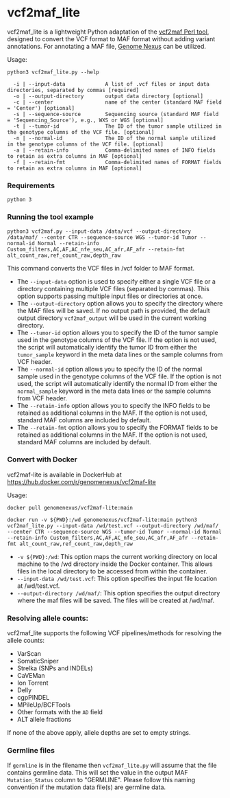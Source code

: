 # vcf2maf_lite

vcf2maf_lite is a lightweight Python adaptation of the [vcf2maf Perl tool](https://github.com/mskcc/vcf2maf), designed to convert the VCF format to MAF format without adding variant annotations. For annotating a MAF file, [Genome Nexus](https://github.com/genome-nexus/genome-nexus-annotation-pipeline) can be utilized.

Usage:

```
python3 vcf2maf_lite.py --help

  -i | --input-data             A list of .vcf files or input data directories, separated by commas [required]
  -o | --output-directory       output data directory [optional]
  -c | --center                 name of the center (standard MAF field = 'Center') [optional]
  -s | --sequence-source        Sequencing source (standard MAF field = 'Sequencing_Source'), e.g., WXS or WGS [optional]
  -t | --tumor-id               The ID of the tumor sample utilized in the genotype columns of the VCF file. [optional]
  -n | --normal-id              The ID of the normal sample utilized in the genotype columns of the VCF file. [optional]
  -a | --retain-info            Comma-delimited names of INFO fields to retain as extra columns in MAF [optional]
  -f | --retain-fmt             Comma-delimited names of FORMAT fields to retain as extra columns in MAF [optional]
```

### Requirements
```
python 3
```

### Running the tool example
```
python3 vcf2maf.py --input-data /data/vcf --output-directory /data/maf/ --center CTR --sequence-source WGS --tumor-id Tumor --normal-id Normal --retain-info Custom_filters,AC,AF,AC_nfe_seu,AC_afr,AF_afr --retain-fmt alt_count_raw,ref_count_raw,depth_raw
```

This command converts the VCF files in /vcf folder to MAF format. 
- The `--input-data` option is used to specify either a single VCF file or a directory containing multiple VCF files (separated by commas). This option supports passing multiple input files or directories at once.
- The `--output-directory` option allows you to specify the directory where the MAF files will be saved. If no output path is provided, the default output directory `vcf2maf_output` will be used in the current working directory. 
- The `--tumor-id` option allows you to specify the ID of the tumor sample used in the genotype columns of the VCF file. If the option is not used, the script will automatically identify the tumor ID from either the `tumor_sample` keyword in the meta data lines or the sample columns from VCF header.
- The `--normal-id` option allows you to specify the ID of the normal sample used in the genotype columns of the VCF file. If the option is not used, the script will automatically identify the normal ID from either the `normal_sample` keyword in the meta data lines or the sample columns from VCF header.
- The `--retain-info` option allows you to specify the INFO fields to be retained as additional columns in the MAF. If the option is not used, standard MAF columns are included by default.
- The `--retain-fmt` option allows you to specify the FORMAT fields to be retained as additional columns in the MAF. If the option is not used, standard MAF columns are included by default.

### Convert with Docker

vcf2maf-lite is available in DockerHub at https://hub.docker.com/r/genomenexus/vcf2maf-lite

Usage:
```
docker pull genomenexus/vcf2maf-lite:main
```
```
docker run -v ${PWD}:/wd genomenexus/vcf2maf-lite:main python3 vcf2maf_lite.py --input-data /wd/test.vcf --output-directory /wd/maf/ --center CTR --sequence-source WGS --tumor-id Tumor --normal-id Normal --retain-info Custom_filters,AC,AF,AC_nfe_seu,AC_afr,AF_afr --retain-fmt alt_count_raw,ref_count_raw,depth_raw
```
- `-v ${PWD}:/wd`: This option maps the current working directory on local machine to the /wd directory inside the Docker container. This allows files in the local directory to be accessed from within the container.
- `--input-data /wd/test.vcf`: This option specifies the input file location at /wd/test.vcf.
- `--output-directory /wd/maf/`: This option specifies the output directory where the maf files will be saved. The files will be created at /wd/maf.

### Resolving allele counts:

vcf2maf_lite supports the following VCF pipelines/methods for resolving the allele counts:
- VarScan
- SomaticSniper
- Strelka (SNPs and INDELs)
- CaVEMan
- Ion Torrent
- Delly
- cgpPINDEL
- MPileUp/BCFTools
- Other formats with the `AD` field
- ALT allele fractions

If none of the above apply, allele depths are set to empty strings.

### Germline files

If `germline` is in the filename then `vcf2maf_lite.py` will assume that the file contains germline data. This will set the value in the output MAF `Mutation_Status` column to "GERMLINE". Please follow this naming convention if the mutation data file(s) are germline data.
